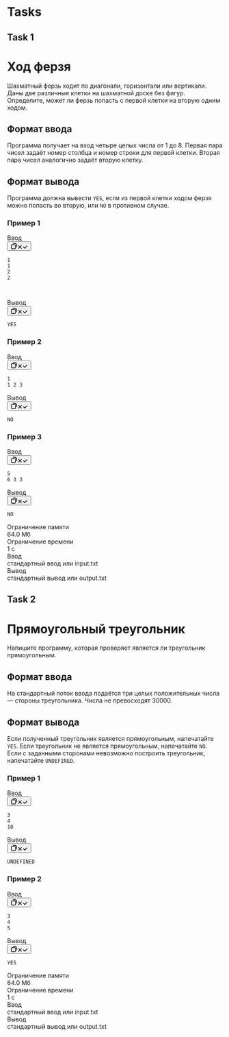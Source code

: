 # Tasks
## Task 1
<div class="Problem_Problem__MgP8f MainPage_MainPage-Problem__h2Uqg MainPage_MainPage-TabContent__9qsJL"><div class="Problem_Problem-Wrapper__nqDY9"><div class="Problem_Problem-Head__Gccsv"><h1 class="Problem_Problem-Header__3kZF9"><span class="Text Text_weight_medium Problem_Problem-Title__r5Adh">Ход ферзя</span></h1></div><div><div><div class="Markdown Markdown_Markdown__l_EM0"><p class="Markdown_Markdown-Paragraph__u_qpb"><span class="Text Text_typography_body-long-m Text_weight_regular">Шахматный ферзь ходит по диагонали, горизонтали или вертикали.
Даны две различные клетки на шахматной доске без фигур.
Определите, может ли ферзь попасть с первой клетки на вторую одним ходом.</span></p></div></div><div><h2 class="ProblemStatement_ProblemStatement-Title__lnhuJ"><span class="Text Text_weight_medium">Формат ввода</span></h2><div><div class="Markdown Markdown_Markdown__l_EM0"><p class="Markdown_Markdown-Paragraph__u_qpb"><span class="Text Text_typography_body-long-m Text_weight_regular">Программа получает на вход четыре целых числа от 1 до 8.
Первая пара чисел задаёт номер столбца и номер строки для первой клетки.
Вторая пара чисел аналогично задаёт вторую клетку.</span></p></div></div></div><div><h2 class="ProblemStatement_ProblemStatement-Title__lnhuJ"><span class="Text Text_weight_medium">Формат вывода</span></h2><div><div class="Markdown Markdown_Markdown__l_EM0"><p class="Markdown_Markdown-Paragraph__u_qpb"><span class="Text Text_typography_body-long-m Text_weight_regular">Программа должна вывести <code>YES</code>, если из первой клетки ходом ферзя можно попасть во вторую, или <code>NO</code> в противном случае.</span></p></div></div></div><div><h3><span class="Text Text_typography_headline-xs Text_weight_medium">Пример 1</span></h3><div class="MarkdownStatementSample_MarkdownStatementSample___LX3V"><div class="CodeSnippet CodeSnippet_view_default undefined" data-testid="code-snippet"><div class="CodeSnippet-Header"><span>Ввод</span></div><div class="CodeSnippet-CopyWrapper"><button aria-label="Копировать в буфер обмена" type="button" class="Button2 Button2_size_s Button2_view_ghost CopyToClipbord CodeSnippet-Copy CodeSnippet-Copy_visually-hidden" autocomplete="off"><span class="Icon Icon_size_m Icon_hasGlyph_noFill Icon_sizeManagement_self Icon_glyph_copy Icon_hasGlyph_noFill Icon_sizeManagement_self Button2-Icon" aria-hidden="true"><svg width="16" height="16" viewBox="0 0 16 16" fill="none" xmlns="http://www.w3.org/2000/svg"><path fill-rule="evenodd" clip-rule="evenodd" d="M1 6.6C1 5.05361 2.2536 3.8 3.8 3.8H9.4C10.9464 3.8 12.2 5.0536 12.2 6.6V12.2C12.2 13.7464 10.9464 15 9.4 15H3.8C2.25361 15 1 13.7464 1 12.2V6.6ZM3.8 5.2C3.0268 5.2 2.4 5.8268 2.4 6.6V12.2C2.4 12.9732 3.0268 13.6 3.8 13.6H9.4C10.1732 13.6 10.8 12.9732 10.8 12.2V6.6C10.8 5.8268 10.1732 5.2 9.4 5.2H3.8Z" fill="currentColor"></path><path fill-rule="evenodd" clip-rule="evenodd" d="M14.3 10.8C14.6866 10.8 15 10.4866 15 10.1V5.9C15 3.19381 12.8062 1 10.1 1H5.9C5.5134 1 5.2 1.3134 5.2 1.7C5.2 2.0866 5.5134 2.4 5.9 2.4H10.1C12.033 2.4 13.6 3.967 13.6 5.9V10.1C13.6 10.4866 13.9134 10.8 14.3 10.8Z" fill="currentColor"></path></svg></span><span class="Button2-Text"><span class="Icon Icon_size_s Icon_hasGlyph_noFill Icon_sizeManagement_self Icon_glyph_close Icon_hasGlyph_noFill Icon_sizeManagement_self CopyToClipbord-StateIcon" aria-hidden="true"><svg width="12" height="12" viewBox="0 0 12 12" fill="none" xmlns="http://www.w3.org/2000/svg"><path d="M2.21869 8.71635C1.9258 9.00924 1.9258 9.48412 2.21869 9.77701C2.51159 10.0699 2.98646 10.0699 3.27935 9.77701L5.99791 7.05845L8.71647 9.77701C9.00936 10.0699 9.48424 10.0699 9.77713 9.77701C10.07 9.48412 10.07 9.00925 9.77713 8.71635L7.05857 5.99779L9.77713 3.27923C10.07 2.98634 10.07 2.51146 9.77713 2.21857C9.48424 1.92568 9.00936 1.92568 8.71647 2.21857L5.99791 4.93713L3.27935 2.21858C2.98646 1.92568 2.51159 1.92568 2.21869 2.21858C1.9258 2.51147 1.9258 2.98634 2.21869 3.27924L4.93725 5.99779L2.21869 8.71635Z" fill="currentColor"></path></svg></span><span class="Icon Icon_size_s Icon_hasGlyph_noFill Icon_sizeManagement_self Icon_glyph_check Icon_hasGlyph_noFill Icon_sizeManagement_self CopyToClipbord-StateIcon" aria-hidden="true"><svg width="12" height="12" viewBox="0 0 12 12" fill="none" xmlns="http://www.w3.org/2000/svg"><path d="M4.55585 9.41902C4.56019 9.42359 4.5646 9.42811 4.56908 9.43259C4.67268 9.53619 4.79905 9.60314 4.93207 9.63345C5.17526 9.68902 5.44077 9.6221 5.63017 9.43269C5.63583 9.42703 5.64138 9.4213 5.64683 9.41551L10.982 4.08038C11.2748 3.78749 11.2748 3.31261 10.982 3.01972C10.6891 2.72683 10.2142 2.72683 9.9213 3.01972L5.09958 7.84143L2.48053 5.22238C2.18763 4.92949 1.71276 4.92949 1.41987 5.22238C1.12697 5.51527 1.12697 5.99015 1.41987 6.28304L4.55585 9.41902Z" fill="currentColor"></path></svg></span></span></button></div><div class="CodeSnippet-Content"><pre class="CodeSnippet-Code" tabindex="-1"><code>1
1
2
2

</code></pre></div></div><div class="CodeSnippet CodeSnippet_view_default undefined" data-testid="code-snippet"><div class="CodeSnippet-Header"><span>Вывод</span></div><div class="CodeSnippet-CopyWrapper"><button aria-label="Копировать в буфер обмена" type="button" class="Button2 Button2_size_s Button2_view_ghost CopyToClipbord CodeSnippet-Copy CodeSnippet-Copy_visually-hidden" autocomplete="off"><span class="Icon Icon_size_m Icon_hasGlyph_noFill Icon_sizeManagement_self Icon_glyph_copy Icon_hasGlyph_noFill Icon_sizeManagement_self Button2-Icon" aria-hidden="true"><svg width="16" height="16" viewBox="0 0 16 16" fill="none" xmlns="http://www.w3.org/2000/svg"><path fill-rule="evenodd" clip-rule="evenodd" d="M1 6.6C1 5.05361 2.2536 3.8 3.8 3.8H9.4C10.9464 3.8 12.2 5.0536 12.2 6.6V12.2C12.2 13.7464 10.9464 15 9.4 15H3.8C2.25361 15 1 13.7464 1 12.2V6.6ZM3.8 5.2C3.0268 5.2 2.4 5.8268 2.4 6.6V12.2C2.4 12.9732 3.0268 13.6 3.8 13.6H9.4C10.1732 13.6 10.8 12.9732 10.8 12.2V6.6C10.8 5.8268 10.1732 5.2 9.4 5.2H3.8Z" fill="currentColor"></path><path fill-rule="evenodd" clip-rule="evenodd" d="M14.3 10.8C14.6866 10.8 15 10.4866 15 10.1V5.9C15 3.19381 12.8062 1 10.1 1H5.9C5.5134 1 5.2 1.3134 5.2 1.7C5.2 2.0866 5.5134 2.4 5.9 2.4H10.1C12.033 2.4 13.6 3.967 13.6 5.9V10.1C13.6 10.4866 13.9134 10.8 14.3 10.8Z" fill="currentColor"></path></svg></span><span class="Button2-Text"><span class="Icon Icon_size_s Icon_hasGlyph_noFill Icon_sizeManagement_self Icon_glyph_close Icon_hasGlyph_noFill Icon_sizeManagement_self CopyToClipbord-StateIcon" aria-hidden="true"><svg width="12" height="12" viewBox="0 0 12 12" fill="none" xmlns="http://www.w3.org/2000/svg"><path d="M2.21869 8.71635C1.9258 9.00924 1.9258 9.48412 2.21869 9.77701C2.51159 10.0699 2.98646 10.0699 3.27935 9.77701L5.99791 7.05845L8.71647 9.77701C9.00936 10.0699 9.48424 10.0699 9.77713 9.77701C10.07 9.48412 10.07 9.00925 9.77713 8.71635L7.05857 5.99779L9.77713 3.27923C10.07 2.98634 10.07 2.51146 9.77713 2.21857C9.48424 1.92568 9.00936 1.92568 8.71647 2.21857L5.99791 4.93713L3.27935 2.21858C2.98646 1.92568 2.51159 1.92568 2.21869 2.21858C1.9258 2.51147 1.9258 2.98634 2.21869 3.27924L4.93725 5.99779L2.21869 8.71635Z" fill="currentColor"></path></svg></span><span class="Icon Icon_size_s Icon_hasGlyph_noFill Icon_sizeManagement_self Icon_glyph_check Icon_hasGlyph_noFill Icon_sizeManagement_self CopyToClipbord-StateIcon" aria-hidden="true"><svg width="12" height="12" viewBox="0 0 12 12" fill="none" xmlns="http://www.w3.org/2000/svg"><path d="M4.55585 9.41902C4.56019 9.42359 4.5646 9.42811 4.56908 9.43259C4.67268 9.53619 4.79905 9.60314 4.93207 9.63345C5.17526 9.68902 5.44077 9.6221 5.63017 9.43269C5.63583 9.42703 5.64138 9.4213 5.64683 9.41551L10.982 4.08038C11.2748 3.78749 11.2748 3.31261 10.982 3.01972C10.6891 2.72683 10.2142 2.72683 9.9213 3.01972L5.09958 7.84143L2.48053 5.22238C2.18763 4.92949 1.71276 4.92949 1.41987 5.22238C1.12697 5.51527 1.12697 5.99015 1.41987 6.28304L4.55585 9.41902Z" fill="currentColor"></path></svg></span></span></button></div><div class="CodeSnippet-Content"><pre class="CodeSnippet-Code" tabindex="-1"><code>YES
</code></pre></div></div></div></div><div><h3><span class="Text Text_typography_headline-xs Text_weight_medium">Пример 2</span></h3><div class="MarkdownStatementSample_MarkdownStatementSample___LX3V"><div class="CodeSnippet CodeSnippet_view_default undefined" data-testid="code-snippet"><div class="CodeSnippet-Header"><span>Ввод</span></div><div class="CodeSnippet-CopyWrapper"><button aria-label="Копировать в буфер обмена" type="button" class="Button2 Button2_size_s Button2_view_ghost CopyToClipbord CodeSnippet-Copy CodeSnippet-Copy_visually-hidden" autocomplete="off"><span class="Icon Icon_size_m Icon_hasGlyph_noFill Icon_sizeManagement_self Icon_glyph_copy Icon_hasGlyph_noFill Icon_sizeManagement_self Button2-Icon" aria-hidden="true"><svg width="16" height="16" viewBox="0 0 16 16" fill="none" xmlns="http://www.w3.org/2000/svg"><path fill-rule="evenodd" clip-rule="evenodd" d="M1 6.6C1 5.05361 2.2536 3.8 3.8 3.8H9.4C10.9464 3.8 12.2 5.0536 12.2 6.6V12.2C12.2 13.7464 10.9464 15 9.4 15H3.8C2.25361 15 1 13.7464 1 12.2V6.6ZM3.8 5.2C3.0268 5.2 2.4 5.8268 2.4 6.6V12.2C2.4 12.9732 3.0268 13.6 3.8 13.6H9.4C10.1732 13.6 10.8 12.9732 10.8 12.2V6.6C10.8 5.8268 10.1732 5.2 9.4 5.2H3.8Z" fill="currentColor"></path><path fill-rule="evenodd" clip-rule="evenodd" d="M14.3 10.8C14.6866 10.8 15 10.4866 15 10.1V5.9C15 3.19381 12.8062 1 10.1 1H5.9C5.5134 1 5.2 1.3134 5.2 1.7C5.2 2.0866 5.5134 2.4 5.9 2.4H10.1C12.033 2.4 13.6 3.967 13.6 5.9V10.1C13.6 10.4866 13.9134 10.8 14.3 10.8Z" fill="currentColor"></path></svg></span><span class="Button2-Text"><span class="Icon Icon_size_s Icon_hasGlyph_noFill Icon_sizeManagement_self Icon_glyph_close Icon_hasGlyph_noFill Icon_sizeManagement_self CopyToClipbord-StateIcon" aria-hidden="true"><svg width="12" height="12" viewBox="0 0 12 12" fill="none" xmlns="http://www.w3.org/2000/svg"><path d="M2.21869 8.71635C1.9258 9.00924 1.9258 9.48412 2.21869 9.77701C2.51159 10.0699 2.98646 10.0699 3.27935 9.77701L5.99791 7.05845L8.71647 9.77701C9.00936 10.0699 9.48424 10.0699 9.77713 9.77701C10.07 9.48412 10.07 9.00925 9.77713 8.71635L7.05857 5.99779L9.77713 3.27923C10.07 2.98634 10.07 2.51146 9.77713 2.21857C9.48424 1.92568 9.00936 1.92568 8.71647 2.21857L5.99791 4.93713L3.27935 2.21858C2.98646 1.92568 2.51159 1.92568 2.21869 2.21858C1.9258 2.51147 1.9258 2.98634 2.21869 3.27924L4.93725 5.99779L2.21869 8.71635Z" fill="currentColor"></path></svg></span><span class="Icon Icon_size_s Icon_hasGlyph_noFill Icon_sizeManagement_self Icon_glyph_check Icon_hasGlyph_noFill Icon_sizeManagement_self CopyToClipbord-StateIcon" aria-hidden="true"><svg width="12" height="12" viewBox="0 0 12 12" fill="none" xmlns="http://www.w3.org/2000/svg"><path d="M4.55585 9.41902C4.56019 9.42359 4.5646 9.42811 4.56908 9.43259C4.67268 9.53619 4.79905 9.60314 4.93207 9.63345C5.17526 9.68902 5.44077 9.6221 5.63017 9.43269C5.63583 9.42703 5.64138 9.4213 5.64683 9.41551L10.982 4.08038C11.2748 3.78749 11.2748 3.31261 10.982 3.01972C10.6891 2.72683 10.2142 2.72683 9.9213 3.01972L5.09958 7.84143L2.48053 5.22238C2.18763 4.92949 1.71276 4.92949 1.41987 5.22238C1.12697 5.51527 1.12697 5.99015 1.41987 6.28304L4.55585 9.41902Z" fill="currentColor"></path></svg></span></span></button></div><div class="CodeSnippet-Content"><pre class="CodeSnippet-Code" tabindex="-1"><code>1
1
2
3
</code></pre></div></div><div class="CodeSnippet CodeSnippet_view_default undefined" data-testid="code-snippet"><div class="CodeSnippet-Header"><span>Вывод</span></div><div class="CodeSnippet-CopyWrapper"><button aria-label="Копировать в буфер обмена" type="button" class="Button2 Button2_size_s Button2_view_ghost CopyToClipbord CodeSnippet-Copy CodeSnippet-Copy_visually-hidden" autocomplete="off"><span class="Icon Icon_size_m Icon_hasGlyph_noFill Icon_sizeManagement_self Icon_glyph_copy Icon_hasGlyph_noFill Icon_sizeManagement_self Button2-Icon" aria-hidden="true"><svg width="16" height="16" viewBox="0 0 16 16" fill="none" xmlns="http://www.w3.org/2000/svg"><path fill-rule="evenodd" clip-rule="evenodd" d="M1 6.6C1 5.05361 2.2536 3.8 3.8 3.8H9.4C10.9464 3.8 12.2 5.0536 12.2 6.6V12.2C12.2 13.7464 10.9464 15 9.4 15H3.8C2.25361 15 1 13.7464 1 12.2V6.6ZM3.8 5.2C3.0268 5.2 2.4 5.8268 2.4 6.6V12.2C2.4 12.9732 3.0268 13.6 3.8 13.6H9.4C10.1732 13.6 10.8 12.9732 10.8 12.2V6.6C10.8 5.8268 10.1732 5.2 9.4 5.2H3.8Z" fill="currentColor"></path><path fill-rule="evenodd" clip-rule="evenodd" d="M14.3 10.8C14.6866 10.8 15 10.4866 15 10.1V5.9C15 3.19381 12.8062 1 10.1 1H5.9C5.5134 1 5.2 1.3134 5.2 1.7C5.2 2.0866 5.5134 2.4 5.9 2.4H10.1C12.033 2.4 13.6 3.967 13.6 5.9V10.1C13.6 10.4866 13.9134 10.8 14.3 10.8Z" fill="currentColor"></path></svg></span><span class="Button2-Text"><span class="Icon Icon_size_s Icon_hasGlyph_noFill Icon_sizeManagement_self Icon_glyph_close Icon_hasGlyph_noFill Icon_sizeManagement_self CopyToClipbord-StateIcon" aria-hidden="true"><svg width="12" height="12" viewBox="0 0 12 12" fill="none" xmlns="http://www.w3.org/2000/svg"><path d="M2.21869 8.71635C1.9258 9.00924 1.9258 9.48412 2.21869 9.77701C2.51159 10.0699 2.98646 10.0699 3.27935 9.77701L5.99791 7.05845L8.71647 9.77701C9.00936 10.0699 9.48424 10.0699 9.77713 9.77701C10.07 9.48412 10.07 9.00925 9.77713 8.71635L7.05857 5.99779L9.77713 3.27923C10.07 2.98634 10.07 2.51146 9.77713 2.21857C9.48424 1.92568 9.00936 1.92568 8.71647 2.21857L5.99791 4.93713L3.27935 2.21858C2.98646 1.92568 2.51159 1.92568 2.21869 2.21858C1.9258 2.51147 1.9258 2.98634 2.21869 3.27924L4.93725 5.99779L2.21869 8.71635Z" fill="currentColor"></path></svg></span><span class="Icon Icon_size_s Icon_hasGlyph_noFill Icon_sizeManagement_self Icon_glyph_check Icon_hasGlyph_noFill Icon_sizeManagement_self CopyToClipbord-StateIcon" aria-hidden="true"><svg width="12" height="12" viewBox="0 0 12 12" fill="none" xmlns="http://www.w3.org/2000/svg"><path d="M4.55585 9.41902C4.56019 9.42359 4.5646 9.42811 4.56908 9.43259C4.67268 9.53619 4.79905 9.60314 4.93207 9.63345C5.17526 9.68902 5.44077 9.6221 5.63017 9.43269C5.63583 9.42703 5.64138 9.4213 5.64683 9.41551L10.982 4.08038C11.2748 3.78749 11.2748 3.31261 10.982 3.01972C10.6891 2.72683 10.2142 2.72683 9.9213 3.01972L5.09958 7.84143L2.48053 5.22238C2.18763 4.92949 1.71276 4.92949 1.41987 5.22238C1.12697 5.51527 1.12697 5.99015 1.41987 6.28304L4.55585 9.41902Z" fill="currentColor"></path></svg></span></span></button></div><div class="CodeSnippet-Content"><pre class="CodeSnippet-Code" tabindex="-1"><code>NO
</code></pre></div></div></div></div><div><h3><span class="Text Text_typography_headline-xs Text_weight_medium">Пример 3</span></h3><div class="MarkdownStatementSample_MarkdownStatementSample___LX3V"><div class="CodeSnippet CodeSnippet_view_default undefined" data-testid="code-snippet"><div class="CodeSnippet-Header"><span>Ввод</span></div><div class="CodeSnippet-CopyWrapper"><button aria-label="Копировать в буфер обмена" type="button" class="Button2 Button2_size_s Button2_view_ghost CopyToClipbord CodeSnippet-Copy CodeSnippet-Copy_visually-hidden" autocomplete="off"><span class="Icon Icon_size_m Icon_hasGlyph_noFill Icon_sizeManagement_self Icon_glyph_copy Icon_hasGlyph_noFill Icon_sizeManagement_self Button2-Icon" aria-hidden="true"><svg width="16" height="16" viewBox="0 0 16 16" fill="none" xmlns="http://www.w3.org/2000/svg"><path fill-rule="evenodd" clip-rule="evenodd" d="M1 6.6C1 5.05361 2.2536 3.8 3.8 3.8H9.4C10.9464 3.8 12.2 5.0536 12.2 6.6V12.2C12.2 13.7464 10.9464 15 9.4 15H3.8C2.25361 15 1 13.7464 1 12.2V6.6ZM3.8 5.2C3.0268 5.2 2.4 5.8268 2.4 6.6V12.2C2.4 12.9732 3.0268 13.6 3.8 13.6H9.4C10.1732 13.6 10.8 12.9732 10.8 12.2V6.6C10.8 5.8268 10.1732 5.2 9.4 5.2H3.8Z" fill="currentColor"></path><path fill-rule="evenodd" clip-rule="evenodd" d="M14.3 10.8C14.6866 10.8 15 10.4866 15 10.1V5.9C15 3.19381 12.8062 1 10.1 1H5.9C5.5134 1 5.2 1.3134 5.2 1.7C5.2 2.0866 5.5134 2.4 5.9 2.4H10.1C12.033 2.4 13.6 3.967 13.6 5.9V10.1C13.6 10.4866 13.9134 10.8 14.3 10.8Z" fill="currentColor"></path></svg></span><span class="Button2-Text"><span class="Icon Icon_size_s Icon_hasGlyph_noFill Icon_sizeManagement_self Icon_glyph_close Icon_hasGlyph_noFill Icon_sizeManagement_self CopyToClipbord-StateIcon" aria-hidden="true"><svg width="12" height="12" viewBox="0 0 12 12" fill="none" xmlns="http://www.w3.org/2000/svg"><path d="M2.21869 8.71635C1.9258 9.00924 1.9258 9.48412 2.21869 9.77701C2.51159 10.0699 2.98646 10.0699 3.27935 9.77701L5.99791 7.05845L8.71647 9.77701C9.00936 10.0699 9.48424 10.0699 9.77713 9.77701C10.07 9.48412 10.07 9.00925 9.77713 8.71635L7.05857 5.99779L9.77713 3.27923C10.07 2.98634 10.07 2.51146 9.77713 2.21857C9.48424 1.92568 9.00936 1.92568 8.71647 2.21857L5.99791 4.93713L3.27935 2.21858C2.98646 1.92568 2.51159 1.92568 2.21869 2.21858C1.9258 2.51147 1.9258 2.98634 2.21869 3.27924L4.93725 5.99779L2.21869 8.71635Z" fill="currentColor"></path></svg></span><span class="Icon Icon_size_s Icon_hasGlyph_noFill Icon_sizeManagement_self Icon_glyph_check Icon_hasGlyph_noFill Icon_sizeManagement_self CopyToClipbord-StateIcon" aria-hidden="true"><svg width="12" height="12" viewBox="0 0 12 12" fill="none" xmlns="http://www.w3.org/2000/svg"><path d="M4.55585 9.41902C4.56019 9.42359 4.5646 9.42811 4.56908 9.43259C4.67268 9.53619 4.79905 9.60314 4.93207 9.63345C5.17526 9.68902 5.44077 9.6221 5.63017 9.43269C5.63583 9.42703 5.64138 9.4213 5.64683 9.41551L10.982 4.08038C11.2748 3.78749 11.2748 3.31261 10.982 3.01972C10.6891 2.72683 10.2142 2.72683 9.9213 3.01972L5.09958 7.84143L2.48053 5.22238C2.18763 4.92949 1.71276 4.92949 1.41987 5.22238C1.12697 5.51527 1.12697 5.99015 1.41987 6.28304L4.55585 9.41902Z" fill="currentColor"></path></svg></span></span></button></div><div class="CodeSnippet-Content"><pre class="CodeSnippet-Code" tabindex="-1"><code>5
6
3
3
</code></pre></div></div><div class="CodeSnippet CodeSnippet_view_default undefined" data-testid="code-snippet"><div class="CodeSnippet-Header"><span>Вывод</span></div><div class="CodeSnippet-CopyWrapper"><button aria-label="Копировать в буфер обмена" type="button" class="Button2 Button2_size_s Button2_view_ghost CopyToClipbord CodeSnippet-Copy CodeSnippet-Copy_visually-hidden" autocomplete="off"><span class="Icon Icon_size_m Icon_hasGlyph_noFill Icon_sizeManagement_self Icon_glyph_copy Icon_hasGlyph_noFill Icon_sizeManagement_self Button2-Icon" aria-hidden="true"><svg width="16" height="16" viewBox="0 0 16 16" fill="none" xmlns="http://www.w3.org/2000/svg"><path fill-rule="evenodd" clip-rule="evenodd" d="M1 6.6C1 5.05361 2.2536 3.8 3.8 3.8H9.4C10.9464 3.8 12.2 5.0536 12.2 6.6V12.2C12.2 13.7464 10.9464 15 9.4 15H3.8C2.25361 15 1 13.7464 1 12.2V6.6ZM3.8 5.2C3.0268 5.2 2.4 5.8268 2.4 6.6V12.2C2.4 12.9732 3.0268 13.6 3.8 13.6H9.4C10.1732 13.6 10.8 12.9732 10.8 12.2V6.6C10.8 5.8268 10.1732 5.2 9.4 5.2H3.8Z" fill="currentColor"></path><path fill-rule="evenodd" clip-rule="evenodd" d="M14.3 10.8C14.6866 10.8 15 10.4866 15 10.1V5.9C15 3.19381 12.8062 1 10.1 1H5.9C5.5134 1 5.2 1.3134 5.2 1.7C5.2 2.0866 5.5134 2.4 5.9 2.4H10.1C12.033 2.4 13.6 3.967 13.6 5.9V10.1C13.6 10.4866 13.9134 10.8 14.3 10.8Z" fill="currentColor"></path></svg></span><span class="Button2-Text"><span class="Icon Icon_size_s Icon_hasGlyph_noFill Icon_sizeManagement_self Icon_glyph_close Icon_hasGlyph_noFill Icon_sizeManagement_self CopyToClipbord-StateIcon" aria-hidden="true"><svg width="12" height="12" viewBox="0 0 12 12" fill="none" xmlns="http://www.w3.org/2000/svg"><path d="M2.21869 8.71635C1.9258 9.00924 1.9258 9.48412 2.21869 9.77701C2.51159 10.0699 2.98646 10.0699 3.27935 9.77701L5.99791 7.05845L8.71647 9.77701C9.00936 10.0699 9.48424 10.0699 9.77713 9.77701C10.07 9.48412 10.07 9.00925 9.77713 8.71635L7.05857 5.99779L9.77713 3.27923C10.07 2.98634 10.07 2.51146 9.77713 2.21857C9.48424 1.92568 9.00936 1.92568 8.71647 2.21857L5.99791 4.93713L3.27935 2.21858C2.98646 1.92568 2.51159 1.92568 2.21869 2.21858C1.9258 2.51147 1.9258 2.98634 2.21869 3.27924L4.93725 5.99779L2.21869 8.71635Z" fill="currentColor"></path></svg></span><span class="Icon Icon_size_s Icon_hasGlyph_noFill Icon_sizeManagement_self Icon_glyph_check Icon_hasGlyph_noFill Icon_sizeManagement_self CopyToClipbord-StateIcon" aria-hidden="true"><svg width="12" height="12" viewBox="0 0 12 12" fill="none" xmlns="http://www.w3.org/2000/svg"><path d="M4.55585 9.41902C4.56019 9.42359 4.5646 9.42811 4.56908 9.43259C4.67268 9.53619 4.79905 9.60314 4.93207 9.63345C5.17526 9.68902 5.44077 9.6221 5.63017 9.43269C5.63583 9.42703 5.64138 9.4213 5.64683 9.41551L10.982 4.08038C11.2748 3.78749 11.2748 3.31261 10.982 3.01972C10.6891 2.72683 10.2142 2.72683 9.9213 3.01972L5.09958 7.84143L2.48053 5.22238C2.18763 4.92949 1.71276 4.92949 1.41987 5.22238C1.12697 5.51527 1.12697 5.99015 1.41987 6.28304L4.55585 9.41902Z" fill="currentColor"></path></svg></span></span></button></div><div class="CodeSnippet-Content"><pre class="CodeSnippet-Code" tabindex="-1"><code>NO
</code></pre></div></div></div></div><div class="MarkdownStatementLimits_MarkdownStatementLimits__mq_Mq"><div class="MarkdownStatementLimits_MarkdownStatementLimits-Limit__qRgq7"><div class="MarkdownStatementLimits_MarkdownStatementLimits-LimitTitle___afaQ"><span class="Text Text_typography_subheader-s Text_weight_medium">Ограничение памяти</span></div><div><span class="Text Text_weight_regular">64.0 Мб</span></div></div><div class="MarkdownStatementLimits_MarkdownStatementLimits-Limit__qRgq7"><div class="MarkdownStatementLimits_MarkdownStatementLimits-LimitTitle___afaQ"><span class="Text Text_typography_subheader-s Text_weight_medium">Ограничение времени</span></div><div><span class="Text Text_weight_regular">1<!-- -->&nbsp;<!-- -->с</span></div></div><div class="MarkdownStatementLimits_MarkdownStatementLimits-Limit__qRgq7"><div class="MarkdownStatementLimits_MarkdownStatementLimits-LimitTitle___afaQ"><span class="Text Text_typography_subheader-s Text_weight_medium">Ввод</span></div><div><span class="Text Text_weight_regular">стандартный ввод или input.txt</span></div></div><div class="MarkdownStatementLimits_MarkdownStatementLimits-Limit__qRgq7"><div class="MarkdownStatementLimits_MarkdownStatementLimits-LimitTitle___afaQ"><span class="Text Text_typography_subheader-s Text_weight_medium">Вывод</span></div><div><span class="Text Text_weight_regular">стандартный вывод или output.txt</span></div></div></div></div></div></div>

## Task 2
<div class="Problem_Problem__MgP8f MainPage_MainPage-Problem__h2Uqg MainPage_MainPage-TabContent__9qsJL"><div class="Problem_Problem-Wrapper__nqDY9"><div class="Problem_Problem-Head__Gccsv"><h1 class="Problem_Problem-Header__3kZF9"><span class="Text Text_weight_medium Problem_Problem-Title__r5Adh">Прямоугольный треугольник</span></h1></div><div><div><div class="Markdown Markdown_Markdown__l_EM0"><p class="Markdown_Markdown-Paragraph__u_qpb"><span class="Text Text_typography_body-long-m Text_weight_regular">Напишите программу, которая проверяет является ли треугольник прямоугольным.</span></p></div></div><div><h2 class="ProblemStatement_ProblemStatement-Title__lnhuJ"><span class="Text Text_weight_medium">Формат ввода</span></h2><div><div class="Markdown Markdown_Markdown__l_EM0"><p class="Markdown_Markdown-Paragraph__u_qpb"><span class="Text Text_typography_body-long-m Text_weight_regular">На стандартный поток ввода подаётся три целых положительных числа — стороны треугольника.
Числа не превосходят 30000.</span></p></div></div></div><div><h2 class="ProblemStatement_ProblemStatement-Title__lnhuJ"><span class="Text Text_weight_medium">Формат вывода</span></h2><div><div class="Markdown Markdown_Markdown__l_EM0"><p class="Markdown_Markdown-Paragraph__u_qpb"><span class="Text Text_typography_body-long-m Text_weight_regular">Если полученный треугольник является прямоугольным, напечатайте <code>YES</code>.
Если треугольник не является прямоугольным, напечатайте <code>NO</code>.
Если с заданными сторонами невозможно построить треугольник, напечатайте <code>UNDEFINED</code>.</span></p></div></div></div><div><h3><span class="Text Text_typography_headline-xs Text_weight_medium">Пример 1</span></h3><div class="MarkdownStatementSample_MarkdownStatementSample___LX3V"><div class="CodeSnippet CodeSnippet_view_default undefined" data-testid="code-snippet"><div class="CodeSnippet-Header"><span>Ввод</span></div><div class="CodeSnippet-CopyWrapper"><button aria-label="Копировать в буфер обмена" type="button" class="Button2 Button2_size_s Button2_view_ghost CopyToClipbord CodeSnippet-Copy CodeSnippet-Copy_visually-hidden" autocomplete="off"><span class="Icon Icon_size_m Icon_hasGlyph_noFill Icon_sizeManagement_self Icon_glyph_copy Icon_hasGlyph_noFill Icon_sizeManagement_self Button2-Icon" aria-hidden="true"><svg width="16" height="16" viewBox="0 0 16 16" fill="none" xmlns="http://www.w3.org/2000/svg"><path fill-rule="evenodd" clip-rule="evenodd" d="M1 6.6C1 5.05361 2.2536 3.8 3.8 3.8H9.4C10.9464 3.8 12.2 5.0536 12.2 6.6V12.2C12.2 13.7464 10.9464 15 9.4 15H3.8C2.25361 15 1 13.7464 1 12.2V6.6ZM3.8 5.2C3.0268 5.2 2.4 5.8268 2.4 6.6V12.2C2.4 12.9732 3.0268 13.6 3.8 13.6H9.4C10.1732 13.6 10.8 12.9732 10.8 12.2V6.6C10.8 5.8268 10.1732 5.2 9.4 5.2H3.8Z" fill="currentColor"></path><path fill-rule="evenodd" clip-rule="evenodd" d="M14.3 10.8C14.6866 10.8 15 10.4866 15 10.1V5.9C15 3.19381 12.8062 1 10.1 1H5.9C5.5134 1 5.2 1.3134 5.2 1.7C5.2 2.0866 5.5134 2.4 5.9 2.4H10.1C12.033 2.4 13.6 3.967 13.6 5.9V10.1C13.6 10.4866 13.9134 10.8 14.3 10.8Z" fill="currentColor"></path></svg></span><span class="Button2-Text"><span class="Icon Icon_size_s Icon_hasGlyph_noFill Icon_sizeManagement_self Icon_glyph_close Icon_hasGlyph_noFill Icon_sizeManagement_self CopyToClipbord-StateIcon" aria-hidden="true"><svg width="12" height="12" viewBox="0 0 12 12" fill="none" xmlns="http://www.w3.org/2000/svg"><path d="M2.21869 8.71635C1.9258 9.00924 1.9258 9.48412 2.21869 9.77701C2.51159 10.0699 2.98646 10.0699 3.27935 9.77701L5.99791 7.05845L8.71647 9.77701C9.00936 10.0699 9.48424 10.0699 9.77713 9.77701C10.07 9.48412 10.07 9.00925 9.77713 8.71635L7.05857 5.99779L9.77713 3.27923C10.07 2.98634 10.07 2.51146 9.77713 2.21857C9.48424 1.92568 9.00936 1.92568 8.71647 2.21857L5.99791 4.93713L3.27935 2.21858C2.98646 1.92568 2.51159 1.92568 2.21869 2.21858C1.9258 2.51147 1.9258 2.98634 2.21869 3.27924L4.93725 5.99779L2.21869 8.71635Z" fill="currentColor"></path></svg></span><span class="Icon Icon_size_s Icon_hasGlyph_noFill Icon_sizeManagement_self Icon_glyph_check Icon_hasGlyph_noFill Icon_sizeManagement_self CopyToClipbord-StateIcon" aria-hidden="true"><svg width="12" height="12" viewBox="0 0 12 12" fill="none" xmlns="http://www.w3.org/2000/svg"><path d="M4.55585 9.41902C4.56019 9.42359 4.5646 9.42811 4.56908 9.43259C4.67268 9.53619 4.79905 9.60314 4.93207 9.63345C5.17526 9.68902 5.44077 9.6221 5.63017 9.43269C5.63583 9.42703 5.64138 9.4213 5.64683 9.41551L10.982 4.08038C11.2748 3.78749 11.2748 3.31261 10.982 3.01972C10.6891 2.72683 10.2142 2.72683 9.9213 3.01972L5.09958 7.84143L2.48053 5.22238C2.18763 4.92949 1.71276 4.92949 1.41987 5.22238C1.12697 5.51527 1.12697 5.99015 1.41987 6.28304L4.55585 9.41902Z" fill="currentColor"></path></svg></span></span></button></div><div class="CodeSnippet-Content"><pre class="CodeSnippet-Code" tabindex="-1"><code>3
4
10
</code></pre></div></div><div class="CodeSnippet CodeSnippet_view_default undefined" data-testid="code-snippet"><div class="CodeSnippet-Header"><span>Вывод</span></div><div class="CodeSnippet-CopyWrapper"><button aria-label="Копировать в буфер обмена" type="button" class="Button2 Button2_size_s Button2_view_ghost CopyToClipbord CodeSnippet-Copy CodeSnippet-Copy_visually-hidden" autocomplete="off"><span class="Icon Icon_size_m Icon_hasGlyph_noFill Icon_sizeManagement_self Icon_glyph_copy Icon_hasGlyph_noFill Icon_sizeManagement_self Button2-Icon" aria-hidden="true"><svg width="16" height="16" viewBox="0 0 16 16" fill="none" xmlns="http://www.w3.org/2000/svg"><path fill-rule="evenodd" clip-rule="evenodd" d="M1 6.6C1 5.05361 2.2536 3.8 3.8 3.8H9.4C10.9464 3.8 12.2 5.0536 12.2 6.6V12.2C12.2 13.7464 10.9464 15 9.4 15H3.8C2.25361 15 1 13.7464 1 12.2V6.6ZM3.8 5.2C3.0268 5.2 2.4 5.8268 2.4 6.6V12.2C2.4 12.9732 3.0268 13.6 3.8 13.6H9.4C10.1732 13.6 10.8 12.9732 10.8 12.2V6.6C10.8 5.8268 10.1732 5.2 9.4 5.2H3.8Z" fill="currentColor"></path><path fill-rule="evenodd" clip-rule="evenodd" d="M14.3 10.8C14.6866 10.8 15 10.4866 15 10.1V5.9C15 3.19381 12.8062 1 10.1 1H5.9C5.5134 1 5.2 1.3134 5.2 1.7C5.2 2.0866 5.5134 2.4 5.9 2.4H10.1C12.033 2.4 13.6 3.967 13.6 5.9V10.1C13.6 10.4866 13.9134 10.8 14.3 10.8Z" fill="currentColor"></path></svg></span><span class="Button2-Text"><span class="Icon Icon_size_s Icon_hasGlyph_noFill Icon_sizeManagement_self Icon_glyph_close Icon_hasGlyph_noFill Icon_sizeManagement_self CopyToClipbord-StateIcon" aria-hidden="true"><svg width="12" height="12" viewBox="0 0 12 12" fill="none" xmlns="http://www.w3.org/2000/svg"><path d="M2.21869 8.71635C1.9258 9.00924 1.9258 9.48412 2.21869 9.77701C2.51159 10.0699 2.98646 10.0699 3.27935 9.77701L5.99791 7.05845L8.71647 9.77701C9.00936 10.0699 9.48424 10.0699 9.77713 9.77701C10.07 9.48412 10.07 9.00925 9.77713 8.71635L7.05857 5.99779L9.77713 3.27923C10.07 2.98634 10.07 2.51146 9.77713 2.21857C9.48424 1.92568 9.00936 1.92568 8.71647 2.21857L5.99791 4.93713L3.27935 2.21858C2.98646 1.92568 2.51159 1.92568 2.21869 2.21858C1.9258 2.51147 1.9258 2.98634 2.21869 3.27924L4.93725 5.99779L2.21869 8.71635Z" fill="currentColor"></path></svg></span><span class="Icon Icon_size_s Icon_hasGlyph_noFill Icon_sizeManagement_self Icon_glyph_check Icon_hasGlyph_noFill Icon_sizeManagement_self CopyToClipbord-StateIcon" aria-hidden="true"><svg width="12" height="12" viewBox="0 0 12 12" fill="none" xmlns="http://www.w3.org/2000/svg"><path d="M4.55585 9.41902C4.56019 9.42359 4.5646 9.42811 4.56908 9.43259C4.67268 9.53619 4.79905 9.60314 4.93207 9.63345C5.17526 9.68902 5.44077 9.6221 5.63017 9.43269C5.63583 9.42703 5.64138 9.4213 5.64683 9.41551L10.982 4.08038C11.2748 3.78749 11.2748 3.31261 10.982 3.01972C10.6891 2.72683 10.2142 2.72683 9.9213 3.01972L5.09958 7.84143L2.48053 5.22238C2.18763 4.92949 1.71276 4.92949 1.41987 5.22238C1.12697 5.51527 1.12697 5.99015 1.41987 6.28304L4.55585 9.41902Z" fill="currentColor"></path></svg></span></span></button></div><div class="CodeSnippet-Content"><pre class="CodeSnippet-Code" tabindex="-1"><code>UNDEFINED
</code></pre></div></div></div></div><div><h3><span class="Text Text_typography_headline-xs Text_weight_medium">Пример 2</span></h3><div class="MarkdownStatementSample_MarkdownStatementSample___LX3V"><div class="CodeSnippet CodeSnippet_view_default undefined" data-testid="code-snippet"><div class="CodeSnippet-Header"><span>Ввод</span></div><div class="CodeSnippet-CopyWrapper"><button aria-label="Копировать в буфер обмена" type="button" class="Button2 Button2_size_s Button2_view_ghost CopyToClipbord CodeSnippet-Copy CodeSnippet-Copy_visually-hidden" autocomplete="off"><span class="Icon Icon_size_m Icon_hasGlyph_noFill Icon_sizeManagement_self Icon_glyph_copy Icon_hasGlyph_noFill Icon_sizeManagement_self Button2-Icon" aria-hidden="true"><svg width="16" height="16" viewBox="0 0 16 16" fill="none" xmlns="http://www.w3.org/2000/svg"><path fill-rule="evenodd" clip-rule="evenodd" d="M1 6.6C1 5.05361 2.2536 3.8 3.8 3.8H9.4C10.9464 3.8 12.2 5.0536 12.2 6.6V12.2C12.2 13.7464 10.9464 15 9.4 15H3.8C2.25361 15 1 13.7464 1 12.2V6.6ZM3.8 5.2C3.0268 5.2 2.4 5.8268 2.4 6.6V12.2C2.4 12.9732 3.0268 13.6 3.8 13.6H9.4C10.1732 13.6 10.8 12.9732 10.8 12.2V6.6C10.8 5.8268 10.1732 5.2 9.4 5.2H3.8Z" fill="currentColor"></path><path fill-rule="evenodd" clip-rule="evenodd" d="M14.3 10.8C14.6866 10.8 15 10.4866 15 10.1V5.9C15 3.19381 12.8062 1 10.1 1H5.9C5.5134 1 5.2 1.3134 5.2 1.7C5.2 2.0866 5.5134 2.4 5.9 2.4H10.1C12.033 2.4 13.6 3.967 13.6 5.9V10.1C13.6 10.4866 13.9134 10.8 14.3 10.8Z" fill="currentColor"></path></svg></span><span class="Button2-Text"><span class="Icon Icon_size_s Icon_hasGlyph_noFill Icon_sizeManagement_self Icon_glyph_close Icon_hasGlyph_noFill Icon_sizeManagement_self CopyToClipbord-StateIcon" aria-hidden="true"><svg width="12" height="12" viewBox="0 0 12 12" fill="none" xmlns="http://www.w3.org/2000/svg"><path d="M2.21869 8.71635C1.9258 9.00924 1.9258 9.48412 2.21869 9.77701C2.51159 10.0699 2.98646 10.0699 3.27935 9.77701L5.99791 7.05845L8.71647 9.77701C9.00936 10.0699 9.48424 10.0699 9.77713 9.77701C10.07 9.48412 10.07 9.00925 9.77713 8.71635L7.05857 5.99779L9.77713 3.27923C10.07 2.98634 10.07 2.51146 9.77713 2.21857C9.48424 1.92568 9.00936 1.92568 8.71647 2.21857L5.99791 4.93713L3.27935 2.21858C2.98646 1.92568 2.51159 1.92568 2.21869 2.21858C1.9258 2.51147 1.9258 2.98634 2.21869 3.27924L4.93725 5.99779L2.21869 8.71635Z" fill="currentColor"></path></svg></span><span class="Icon Icon_size_s Icon_hasGlyph_noFill Icon_sizeManagement_self Icon_glyph_check Icon_hasGlyph_noFill Icon_sizeManagement_self CopyToClipbord-StateIcon" aria-hidden="true"><svg width="12" height="12" viewBox="0 0 12 12" fill="none" xmlns="http://www.w3.org/2000/svg"><path d="M4.55585 9.41902C4.56019 9.42359 4.5646 9.42811 4.56908 9.43259C4.67268 9.53619 4.79905 9.60314 4.93207 9.63345C5.17526 9.68902 5.44077 9.6221 5.63017 9.43269C5.63583 9.42703 5.64138 9.4213 5.64683 9.41551L10.982 4.08038C11.2748 3.78749 11.2748 3.31261 10.982 3.01972C10.6891 2.72683 10.2142 2.72683 9.9213 3.01972L5.09958 7.84143L2.48053 5.22238C2.18763 4.92949 1.71276 4.92949 1.41987 5.22238C1.12697 5.51527 1.12697 5.99015 1.41987 6.28304L4.55585 9.41902Z" fill="currentColor"></path></svg></span></span></button></div><div class="CodeSnippet-Content"><pre class="CodeSnippet-Code" tabindex="-1"><code>3
4
5
</code></pre></div></div><div class="CodeSnippet CodeSnippet_view_default undefined" data-testid="code-snippet"><div class="CodeSnippet-Header"><span>Вывод</span></div><div class="CodeSnippet-CopyWrapper"><button aria-label="Копировать в буфер обмена" type="button" class="Button2 Button2_size_s Button2_view_ghost CopyToClipbord CodeSnippet-Copy CodeSnippet-Copy_visually-hidden" autocomplete="off"><span class="Icon Icon_size_m Icon_hasGlyph_noFill Icon_sizeManagement_self Icon_glyph_copy Icon_hasGlyph_noFill Icon_sizeManagement_self Button2-Icon" aria-hidden="true"><svg width="16" height="16" viewBox="0 0 16 16" fill="none" xmlns="http://www.w3.org/2000/svg"><path fill-rule="evenodd" clip-rule="evenodd" d="M1 6.6C1 5.05361 2.2536 3.8 3.8 3.8H9.4C10.9464 3.8 12.2 5.0536 12.2 6.6V12.2C12.2 13.7464 10.9464 15 9.4 15H3.8C2.25361 15 1 13.7464 1 12.2V6.6ZM3.8 5.2C3.0268 5.2 2.4 5.8268 2.4 6.6V12.2C2.4 12.9732 3.0268 13.6 3.8 13.6H9.4C10.1732 13.6 10.8 12.9732 10.8 12.2V6.6C10.8 5.8268 10.1732 5.2 9.4 5.2H3.8Z" fill="currentColor"></path><path fill-rule="evenodd" clip-rule="evenodd" d="M14.3 10.8C14.6866 10.8 15 10.4866 15 10.1V5.9C15 3.19381 12.8062 1 10.1 1H5.9C5.5134 1 5.2 1.3134 5.2 1.7C5.2 2.0866 5.5134 2.4 5.9 2.4H10.1C12.033 2.4 13.6 3.967 13.6 5.9V10.1C13.6 10.4866 13.9134 10.8 14.3 10.8Z" fill="currentColor"></path></svg></span><span class="Button2-Text"><span class="Icon Icon_size_s Icon_hasGlyph_noFill Icon_sizeManagement_self Icon_glyph_close Icon_hasGlyph_noFill Icon_sizeManagement_self CopyToClipbord-StateIcon" aria-hidden="true"><svg width="12" height="12" viewBox="0 0 12 12" fill="none" xmlns="http://www.w3.org/2000/svg"><path d="M2.21869 8.71635C1.9258 9.00924 1.9258 9.48412 2.21869 9.77701C2.51159 10.0699 2.98646 10.0699 3.27935 9.77701L5.99791 7.05845L8.71647 9.77701C9.00936 10.0699 9.48424 10.0699 9.77713 9.77701C10.07 9.48412 10.07 9.00925 9.77713 8.71635L7.05857 5.99779L9.77713 3.27923C10.07 2.98634 10.07 2.51146 9.77713 2.21857C9.48424 1.92568 9.00936 1.92568 8.71647 2.21857L5.99791 4.93713L3.27935 2.21858C2.98646 1.92568 2.51159 1.92568 2.21869 2.21858C1.9258 2.51147 1.9258 2.98634 2.21869 3.27924L4.93725 5.99779L2.21869 8.71635Z" fill="currentColor"></path></svg></span><span class="Icon Icon_size_s Icon_hasGlyph_noFill Icon_sizeManagement_self Icon_glyph_check Icon_hasGlyph_noFill Icon_sizeManagement_self CopyToClipbord-StateIcon" aria-hidden="true"><svg width="12" height="12" viewBox="0 0 12 12" fill="none" xmlns="http://www.w3.org/2000/svg"><path d="M4.55585 9.41902C4.56019 9.42359 4.5646 9.42811 4.56908 9.43259C4.67268 9.53619 4.79905 9.60314 4.93207 9.63345C5.17526 9.68902 5.44077 9.6221 5.63017 9.43269C5.63583 9.42703 5.64138 9.4213 5.64683 9.41551L10.982 4.08038C11.2748 3.78749 11.2748 3.31261 10.982 3.01972C10.6891 2.72683 10.2142 2.72683 9.9213 3.01972L5.09958 7.84143L2.48053 5.22238C2.18763 4.92949 1.71276 4.92949 1.41987 5.22238C1.12697 5.51527 1.12697 5.99015 1.41987 6.28304L4.55585 9.41902Z" fill="currentColor"></path></svg></span></span></button></div><div class="CodeSnippet-Content"><pre class="CodeSnippet-Code" tabindex="-1"><code>YES
</code></pre></div></div></div></div><div class="MarkdownStatementLimits_MarkdownStatementLimits__mq_Mq"><div class="MarkdownStatementLimits_MarkdownStatementLimits-Limit__qRgq7"><div class="MarkdownStatementLimits_MarkdownStatementLimits-LimitTitle___afaQ"><span class="Text Text_typography_subheader-s Text_weight_medium">Ограничение памяти</span></div><div><span class="Text Text_weight_regular">64.0 Мб</span></div></div><div class="MarkdownStatementLimits_MarkdownStatementLimits-Limit__qRgq7"><div class="MarkdownStatementLimits_MarkdownStatementLimits-LimitTitle___afaQ"><span class="Text Text_typography_subheader-s Text_weight_medium">Ограничение времени</span></div><div><span class="Text Text_weight_regular">1&nbsp;с</span></div></div><div class="MarkdownStatementLimits_MarkdownStatementLimits-Limit__qRgq7"><div class="MarkdownStatementLimits_MarkdownStatementLimits-LimitTitle___afaQ"><span class="Text Text_typography_subheader-s Text_weight_medium">Ввод</span></div><div><span class="Text Text_weight_regular">стандартный ввод или input.txt</span></div></div><div class="MarkdownStatementLimits_MarkdownStatementLimits-Limit__qRgq7"><div class="MarkdownStatementLimits_MarkdownStatementLimits-LimitTitle___afaQ"><span class="Text Text_typography_subheader-s Text_weight_medium">Вывод</span></div><div><span class="Text Text_weight_regular">стандартный вывод или output.txt</span></div></div></div></div></div></div>